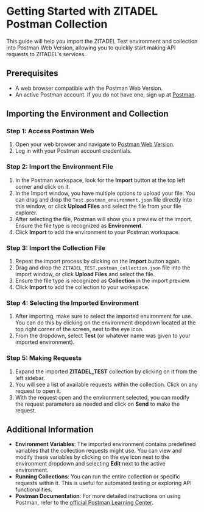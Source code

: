 # Getting Started with ZITADEL Postman Collection

This guide will help you import the ZITADEL Test environment and collection into Postman Web Version, allowing you to quickly start making API requests to ZITADEL's services.

## Prerequisites

- A web browser compatible with the Postman Web Version.
- An active Postman account. If you do not have one, sign up at [Postman](https://postman.com).

## Importing the Environment and Collection

### Step 1: Access Postman Web

1. Open your web browser and navigate to [Postman Web Version](https://web.postman.co).
2. Log in with your Postman account credentials.

### Step 2: Import the Environment File

1. In the Postman workspace, look for the **Import** button at the top left corner and click on it.
2. In the Import window, you have multiple options to upload your file. You can drag and drop the `Test.postman_environment.json` file directly into this window, or click **Upload Files** and select the file from your file explorer.
3. After selecting the file, Postman will show you a preview of the import. Ensure the file type is recognized as **Environment**.
4. Click **Import** to add the environment to your Postman workspace.

### Step 3: Import the Collection File

1. Repeat the import process by clicking on the **Import** button again.
2. Drag and drop the `ZITADEL_TEST.postman_collection.json` file into the import window, or click **Upload Files** and select the file.
3. Ensure the file type is recognized as **Collection** in the import preview.
4. Click **Import** to add the collection to your workspace.

### Step 4: Selecting the Imported Environment

1. After importing, make sure to select the imported environment for use. You can do this by clicking on the environment dropdown located at the top right corner of the screen, next to the eye icon.
2. From the dropdown, select **Test** (or whatever name was given to your imported environment).

### Step 5: Making Requests

1. Expand the imported **ZITADEL_TEST** collection by clicking on it from the left sidebar.
2. You will see a list of available requests within the collection. Click on any request to open it.
3. With the request open and the environment selected, you can modify the request parameters as needed and click on **Send** to make the request.

## Additional Information

- **Environment Variables**: The imported environment contains predefined variables that the collection requests might use. You can view and modify these variables by clicking on the eye icon next to the environment dropdown and selecting **Edit** next to the active environment.
- **Running Collections**: You can run the entire collection or specific requests within it. This is useful for automated testing or exploring API functionalities.
- **Postman Documentation**: For more detailed instructions on using Postman, refer to the [official Postman Learning Center](https://learning.postman.com).
